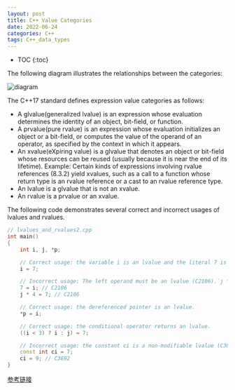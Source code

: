 ```yaml
---
layout: post
title: C++ Value Categories
date: 2022-06-24
categories: C++
tags: C++_data_types
---
```


* TOC
{:toc}

The following diagram illustrates the relationships between the categories:

![diagram](https://docs.microsoft.com/en-us/cpp/cpp/media/value_categories.png?view=msvc-160)

The C++17 standard defines expression value categories as follows:

* A glvalue(generalized lvalue) is an expression whose evaluation determines the identity of an object, bit-field, or function.
* A prvalue(pure rvalue) is an expression whose evaluation initializes an object or a bit-field, or computes the value of the operand of an operator, as specified by the context in which it appears.
* An xvalue(eXpiring value) is a glvalue that denotes an object or bit-field whose resources can be reused (usually because it is near the end of its lifetime). Example: Certain kinds of expressions involving rvalue references (8.3.2) yield xvalues, such as a call to a function whose return type is an rvalue reference or a cast to an rvalue reference type.
* An lvalue is a glvalue that is not an xvalue.
* An rvalue is a prvalue or an xvalue.

The following code demonstrates several correct and incorrect usages of lvalues and rvalues.

```cpp
// lvalues_and_rvalues2.cpp
int main()
{
    int i, j, *p;

    // Correct usage: the variable i is an lvalue and the literal 7 is a prvalue.
    i = 7;

    // Incorrect usage: The left operand must be an lvalue (C2106).`j * 4` is a prvalue.
    7 = i; // C2106
    j * 4 = 7; // C2106

    // Correct usage: the dereferenced pointer is an lvalue.
    *p = i;

    // Correct usage: the conditional operator returns an lvalue.
    ((i < 3) ? i : j) = 7;

    // Incorrect usage: the constant ci is a non-modifiable lvalue (C3892).
    const int ci = 7;
    ci = 9; // C3892
}
```

[参考链接](https://en.cppreference.com/w/cpp/language/value_category)
